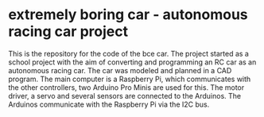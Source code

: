 # extremely boring car - autonomous racing car project

This is the repository for the code of the bce car. The project started as a school project with the aim of converting and programming an RC car as an autonomous racing car. The car was modeled and planned in a CAD program. The main computer is a Raspberry Pi, which communicates with the other controllers, two Arduino Pro Minis are used for this. The motor driver, a servo and several sensors are connected to the Arduinos. The Arduinos communicate with the Raspberry Pi via the I2C bus.
